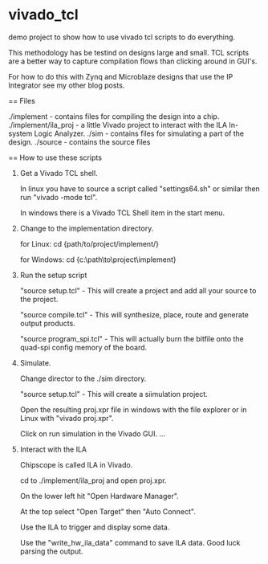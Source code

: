 # vivado_tcl
demo project to show  how to use vivado tcl scripts to do everything.

This methodology has be testind on designs large and small.  TCL scripts
are a better way to capture compilation flows than clicking around in GUI's.

For how to do this with Zynq and Microblaze designs that use the IP Integrator see my other blog posts.

== Files

./implement - contains files for compiling the design into a chip.
./implement/ila_proj - a little Vivado project to interact with the ILA In-system Logic Analyzer.
./sim       - contains files for simulating a part of the design.
./source    - contains the source files


== How to use these scripts

1. Get a Vivado TCL shell.  

    In linux you have to source a script called "settings64.sh" or similar then run "vivado -mode tcl".

    In windows there is a Vivado TCL Shell item in the start menu.

2. Change to the implementation directory.

    for Linux: cd {path/to/project/implement/}  

    for Windows: cd {c:\path\to\project\implement\}

3. Run the setup script

    "source setup.tcl" - This will create a project and add all your source to the project.
    
    "source compile.tcl" - This will synthesize, place, route and generate output products.

    "source program_spi.tcl" - This will actually burn the bitfile onto the quad-spi config memory of the board.


4. Simulate.

    Change director to the ./sim directory.
    
    "source setup.tcl" - This will create a siimulation project.

    Open the resulting proj.xpr file in windows with the file explorer or in Linux with "vivado proj.xpr".

    Click on run simulation in the Vivado GUI. ...

5. Interact with the ILA

    Chipscope is called ILA in Vivado.

    cd to ./implement/ila_proj and open proj.xpr.

    On the lower left hit "Open Hardware Manager".

    At the top select "Open Target" then "Auto Connect".

    Use the ILA to trigger and display some data.

    Use the "write_hw_ila_data" command to save ILA data. Good luck parsing the output.


   
    



